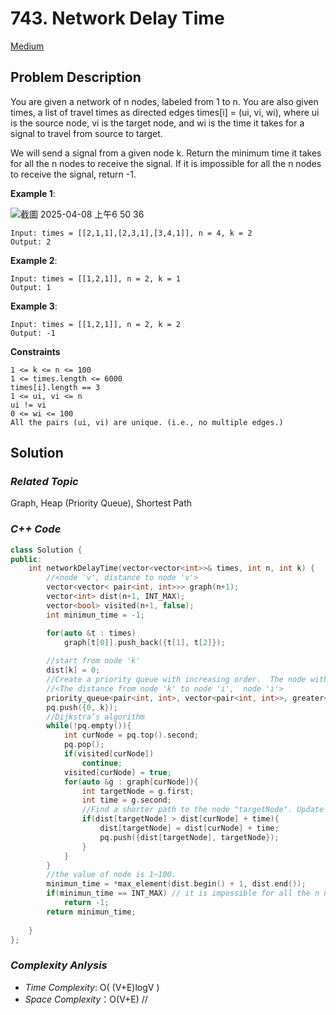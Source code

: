 # 743. Network Delay Time
[Medium](https://leetcode.com/problems/network-delay-time/description/)

## Problem Description

You are given a network of n nodes, labeled from 1 to n. You are also given times, a list of travel times as directed edges times[i] = (ui, vi, wi), where ui is the source node, vi is the target node, and wi is the time it takes for a signal to travel from source to target.

We will send a signal from a given node k. Return the minimum time it takes for all the n nodes to receive the signal. If it is impossible for all the n nodes to receive the signal, return -1.

**Example 1**:

![截圖 2025-04-08 上午6 50 36](https://github.com/user-attachments/assets/51d49321-2af9-4534-a758-9358cd8da80f)

```
Input: times = [[2,1,1],[2,3,1],[3,4,1]], n = 4, k = 2
Output: 2
```
**Example 2**:
```
Input: times = [[1,2,1]], n = 2, k = 1
Output: 1
```
**Example 3**:
```
Input: times = [[1,2,1]], n = 2, k = 2
Output: -1
```

**Constraints**
```
1 <= k <= n <= 100
1 <= times.length <= 6000
times[i].length == 3
1 <= ui, vi <= n
ui != vi
0 <= wi <= 100
All the pairs (ui, vi) are unique. (i.e., no multiple edges.)
```

## Solution

### _Related Topic_
   Graph, Heap (Priority Queue), Shortest Path

### _C++ Code_
```cpp
class Solution {
public:
    int networkDelayTime(vector<vector<int>>& times, int n, int k) {
        //<node 'v', distance to node 'v'>
        vector<vector< pair<int, int>>> graph(n+1);
        vector<int> dist(n+1, INT_MAX);
        vector<bool> visited(n+1, false);
        int minimun_time = -1;

        for(auto &t : times)
            graph[t[0]].push_back({t[1], t[2]});
        
        //start from node 'k'
        dist[k] = 0;
        //Create a priority queue with increasing order.  The node with minimum distance will be taken first.
        //<The distance from node 'k' to node 'i',  node 'i'>
        priority_queue<pair<int, int>, vector<pair<int, int>>, greater<pair<int, int>> > pq;
        pq.push({0, k});
        //Dijkstra’s algorithm
        while(!pq.empty()){
            int curNode = pq.top().second;
            pq.pop();
            if(visited[curNode])
                continue;
            visited[curNode] = true;
            for(auto &g : graph[curNode]){
                int targetNode = g.first;
                int time = g.second;
                //Find a shorter path to the node "targetNode". Update the distance and put it into the queue
                if(dist[targetNode] > dist[curNode] + time){
                    dist[targetNode] = dist[curNode] + time;
                    pq.push({dist[targetNode], targetNode});
                }
            }
        }
        //the value of node is 1~100.
        minimun_time = *max_element(dist.begin() + 1, dist.end());
        if(minimun_time == INT_MAX) // it is impossible for all the n nodes to receive the signal, return -1.
            return -1;
        return minimun_time;
        
    }
};
```

### _Complexity Anlysis_
- _Time Complexity_: O( (V+E)logV )
- _Space Complexity_：O(V+E) // 
